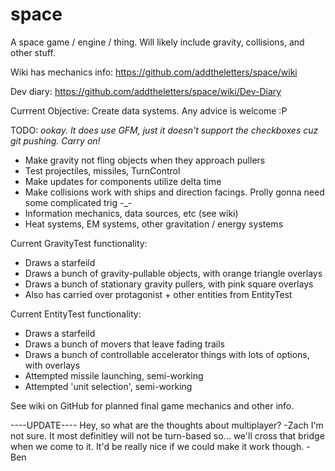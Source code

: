 space
=====

A space game / engine / thing. Will likely include gravity, collisions, and other stuff.

Wiki has mechanics info: https://github.com/addtheletters/space/wiki

Dev diary: https://github.com/addtheletters/space/wiki/Dev-Diary

Currrent Objective: Create data systems. Any advice is welcome :P

TODO:
_ookay. It does use GFM, just it doesn't support the checkboxes cuz git pushing. Carry on!_
- Make gravity not fling objects when they approach pullers
- Test projectiles, missiles, TurnControl
- Make updates for components utilize delta time
- Make collisions work with ships and direction facings. Prolly gonna need some complicated trig -_-
- Information mechanics, data sources, etc (see wiki)
- Heat systems, EM systems, other gravitation / energy systems

Current GravityTest functionality:
- Draws a starfeild
- Draws a bunch of gravity-pullable objects, with orange triangle overlays
- Draws a bunch of stationary gravity pullers, with pink square overlays
- Also has carried over protagonist + other entities from EntityTest

Current EntityTest functionality:
- Draws a starfeild
- Draws a bunch of movers that leave fading trails
- Draws a bunch of controllable accelerator things with lots of options, with overlays
- Attempted missile launching, semi-working
- Attempted 'unit selection', semi-working



See wiki on GitHub for planned final game mechanics and other info.

----UPDATE----
Hey, so what are the thoughts about multiplayer? -Zach
I'm not sure. It most definitley will not be turn-based so... we'll cross that bridge when we come to it. It'd be really nice if we could make it work though. -Ben

